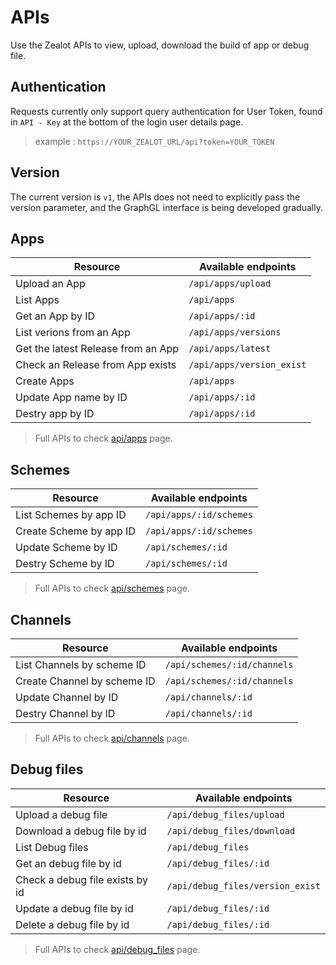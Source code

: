# APIs

Use the Zealot APIs to view, upload, download the build of app or debug file.

## Authentication

Requests currently only support query authentication for User Token, found in `API - Key` at the bottom of the login user details page.

> example : `https://YOUR_ZEALOT_URL/api?token=YOUR_TOKEN`

## Version

The current version is `v1`, the APIs does not need to explicitly pass the version parameter,
and the GraphGL interface is being developed gradually.

## Apps

Resource | Available endpoints
---|---
Upload an App | `/api/apps/upload`
List Apps | `/api/apps`
Get an App by ID | `/api/apps/:id`
List verions from an App | `/api/apps/versions`
Get the latest Release from an App | `/api/apps/latest`
Check an Release from App exists | `/api/apps/version_exist`
Create Apps | `/api/apps`
Update App name by ID | `/api/apps/:id`
Destry app by ID | `/api/apps/:id`

> Full APIs to check [api/apps](/docs/developer-guide/api/apps) page.

## Schemes

Resource | Available endpoints
---|---
List Schemes by app ID | `/api/apps/:id/schemes`
Create Scheme by app ID | `/api/apps/:id/schemes`
Update Scheme by ID | `/api/schemes/:id`
Destry Scheme by ID | `/api/schemes/:id`

> Full APIs to check [api/schemes](/docs/developer-guide/api/schemes) page.

## Channels

Resource | Available endpoints
---|---
List Channels by scheme ID | `/api/schemes/:id/channels`
Create Channel by scheme ID | `/api/schemes/:id/channels`
Update Channel by ID | `/api/channels/:id`
Destry Channel by ID | `/api/channels/:id`

> Full APIs to check [api/channels](/docs/developer-guide/api/channels) page.

## Debug files

Resource | Available endpoints
---|---
Upload a debug file | `/api/debug_files/upload`
Download a debug file by id | `/api/debug_files/download`
List Debug files | `/api/debug_files`
Get an debug file by id | `/api/debug_files/:id`
Check a debug file exists by id | `/api/debug_files/version_exist`
Update a debug file by id | `/api/debug_files/:id`
Delete a debug file by id  | `/api/debug_files/:id`

> Full APIs to check [api/debug_files](/docs/developer-guide/api/debug_files) page.
